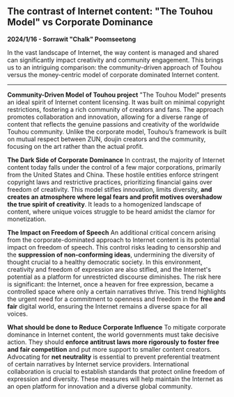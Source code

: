 ## The contrast of Internet content: "The Touhou Model" vs Corporate Dominance
**2024/1/16 - Sorrawit "Chalk" Poomseetong**

In the vast landscape of Internet, the way content is managed and shared can significantly impact creativity and community engagement. This brings us to an intriguing comparison: the community-driven approach of Touhou versus the money-centric model of corporate dominated Internet content.
****

**Community-Driven Model of Touhou project**
"The Touhou Model" presents an ideal spirit of Internet content licensing. It was built on minimal copyright restrictions, fostering a rich community of creators and fans. The approach promotes collaboration and innovation, allowing for a diverse range of content that reflects the genuine passions and creativity of the worldwide Touhou community. Unlike the corporate model, Touhou’s framework is built on mutual respect between ZUN, doujin creators and the community, focusing on the art rather than the actual profit.

**The Dark Side of Corporate Dominance**
In contrast, the majority of Internet content today falls under the control of a few major corporations, primarily from the United States and China. These hostile entities enforce stringent copyright laws and restrictive practices, prioritizing financial gains over freedom of creativity. This model stifles innovation, limits diversity, **and creates an atmosphere where legal fears and profit motives overshadow the true spirit of creativity**. It leads to a homogenized landscape of content, where unique voices struggle to be heard amidst the clamor for monetization.

**The Impact on Freedom of Speech**
An additional critical concern arising from the corporate-dominated approach to Internet content is its potential impact on freedom of speech. This control risks leading to censorship and the **suppression of non-conforming ideas**, undermining the diversity of thought crucial to a healthy democratic society. In this environment, creativity and freedom of expression are also stifled, and the Internet's potential as a platform for unrestricted discourse diminishes. The risk here is significant: the Internet, once a heaven for free expression, became a controlled space where only a certain narratives thrive. This trend highlights the urgent need for a commitment to openness and freedom in the **free and fair** digital world, ensuring the Internet remains a diverse space for all voices.

**What should be done to Reduce Corporate Influence**
To mitigate corporate dominance in Internet content, the world governments must take decisive action. They should **enforce antitrust laws more rigorously to foster free and fair competition** and put more support to smaller content creators. Advocating for **net neutrality** is essential to prevent preferential treatment of certain narratives by Internet service providers. International collaboration is crucial to establish standards that protect online freedom of expression and diversity. These measures will help maintain the Internet as an open platform for innovation and a diverse global community.